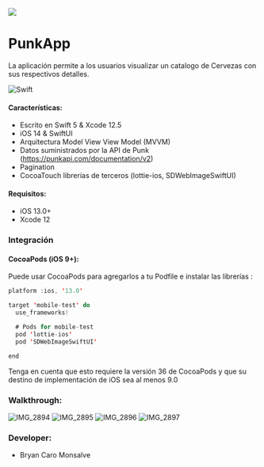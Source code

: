 ![](https://imagenes.20minutos.es/files/image_656_370/uploads/imagenes/2014/10/28/marvel.jpg)

# PunkApp

La aplicación permite a los usuarios visualizar un catalogo de Cervezas con sus respectivos detalles.

![Swift](https://img.shields.io/badge/Swift-UI-blue.svg)

#### Características: 
     
- Escrito en Swift 5 & Xcode 12.5
- iOS 14 & SwiftUI
- Arquitectura Model View View Model (MVVM)
- Datos suministrados por la API de Punk (https://punkapi.com/documentation/v2)
- Pagination
- CocoaTouch librerías de terceros (lottie-ios, SDWebImageSwiftUI)

#### Requisitos: 

- iOS 13.0+
- Xcode 12

### Integración

#### CocoaPods (iOS 9+):

Puede usar CocoaPods para agregarlos a tu Podfile e instalar las librerías :

```swift
platform :ios, '13.0'

target 'mobile-test' do
  use_frameworks!

  # Pods for mobile-test
  pod 'lottie-ios'
  pod 'SDWebImageSwiftUI'

end
```
Tenga en cuenta que esto requiere la versión 36 de CocoaPods y que su destino de implementación de iOS sea al menos 9.0

### Walkthrough:
![IMG_2894](https://user-images.githubusercontent.com/58017823/119732796-f3c41900-be78-11eb-898b-2efae848fa3b.PNG)
![IMG_2895](https://user-images.githubusercontent.com/58017823/119732804-f6bf0980-be78-11eb-8a65-a36a165e1d88.PNG)
![IMG_2896](https://user-images.githubusercontent.com/58017823/119732811-f9216380-be78-11eb-985d-9769f4c3470a.PNG)
![IMG_2897](https://user-images.githubusercontent.com/58017823/119732817-faeb2700-be78-11eb-9899-ab17d08df6f3.PNG)


### Developer: 
     
- Bryan Caro Monsalve
